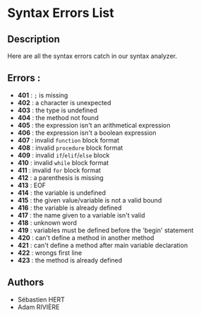 # **Syntax Errors List**

## **Description**

Here are all the syntax errors catch in our syntax analyzer.

## **Errors :**

* **401** : ```;``` is missing
* **402** : a character is unexpected
* **403** : the type is undefined
* **404** : the method not found
* **405** : the expression isn't an arithmetical expression
* **406** : the expression isn't a boolean expression
* **407** : invalid ```function``` block format
* **408** : invalid ```procedure``` block format
* **409** : invalid ```if```/```elif```/```else``` block
* **410** : invalid ```while``` block format
* **411** : invalid ```for``` block format
* **412** : a parenthesis is missing 
* **413** : EOF 
* **414** : the variable is undefined
* **415** : the given value/variable is not a valid bound
* **416** : the variable is already defined
* **417** : the name given to a variable isn't valid
* **418** : unknown word
* **419** : variables must be defined before the 'begin' statement
* **420** : can't define a method in another method
* **421** : can't define a method after main variable declaration
* **422** : wrongs first line
* **423** : the method is already defined


## **Authors**

* Sébastien HERT
* Adam RIVIÈRE